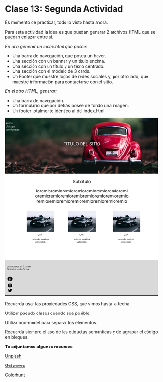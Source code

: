 # Clase 13: Segunda Actividad

Es momento de practicar, todo lo visto hasta ahora.

Para esta actividad la idea es que puedan generar 2 archivos HTML que se puedan enlazar entre sí.

_En uno generar un index.html que posee:_

- Una barra de navegación, que posea un hover.
- Una sección con un banner y un título encima.
- Una sección con un título y un texto centrado.
- Una sección con el modelo de 3 cards.
- Un Footer que muestre logos de redes sociales y, por otro lado, que muestre información para contactarse con el sitio.

_En el otro HTML, generar:_

- Una barra de navegación.
- Un formulario que por detrás posee de fondo una imagen.
- Un footer totalmente idéntico al del index.html

![Ejemplo de cómo puede quedar su página](./ejemplo.png)

Recuerda usar las propiedades CSS, que vimos hasta la fecha.

Utilizar pseudo clases cuando sea posible.

Utiliza box-model para separar los elementos.

Recuerda siempre el uso de las etiquetas semánticas y de agrupar el código en bloques.

**Te adjuntamos algunos recursos**

[Unplash](https://unsplash.com/es)

[Getwaves](https://getwaves.io/)

[Colorhunt](https://colorhunt.co/palettes/paste)
